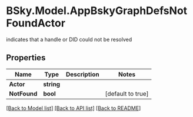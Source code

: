 # BSky.Model.AppBskyGraphDefsNotFoundActor
indicates that a handle or DID could not be resolved

## Properties

Name | Type | Description | Notes
------------ | ------------- | ------------- | -------------
**Actor** | **string** |  | 
**NotFound** | **bool** |  | [default to true]

[[Back to Model list]](../README.md#documentation-for-models) [[Back to API list]](../README.md#documentation-for-api-endpoints) [[Back to README]](../README.md)

